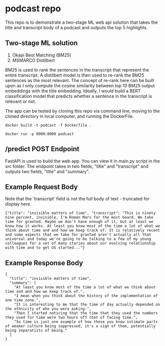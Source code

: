 # podcast repo

This repo is to demonstrate a two-stage ML web api solution that takes the title and transcript body of a podcast and outputs the top 5 highlights.

## Two-stage ML solution
1) Okapi Best Matching (BM25) 
2) MSMARCO Distilbert

BM25 is used to rank the sentences in the transcript that represent the entire transcript. A distilbert model is then used to re-rank the BM25 sentences as the most relevant. The concept of re-rank here can be built upon as I only compute the cosine similarity between top 10 BM25 output embeddings with the title embedding. Ideally, I would build a BERT classification model that predicts whether a sentence in the transcript is relevant or not.

The app can be tested by cloning this repo via command line, moving to the cloned directory in local computer, and running the DockerFile.
```
docker build -t podcast -f Dockerfile .

docker run -p 8000:8000 podcast
```

## /predict POST Endpoint
FastAPI is used to build the web app. You can view it in main.py script in the src folder. The endpoint takes in two fields, "title" and "transcript" and outputs two fields, "title" and "summary".

## Example Request Body
Note that the 'transcript' field is not the full body of text - truncated for display here.

```
{"title": "invisible matters of time", "transcript": "This is ninety nine percent, invisible, I'm Roman Mars for the most board. We take time for granted. Maybe we don't have enough of it, but at least we know how it works. At least you know most of the time a lot of what we think about time and and how we keep track of. It is relatively recent and some aspects that we take for granted aren't actually all that universal and today we're going to be talking to a few of my young colleagues for a set of many stories about our evolving relationship with time and to get US started..."}
```

## Example Response Body
```
{
  "title": "invisible matters of time",
  "summary": [
    "At least you know most of the time a lot of what we think about time and and how we keep track of.",
    "I mean when you think about the history of the implementation of one time zone.",
    "It is interesting to me that the time of day actually depended on the ethnicity of who you were asking.",
    "Then I started noticing that the time that they used the numbers they used for time were two hours off that of facing time.",
    "So time is just one example of how these you know intimate parts of weaker culture being suppressed, it's a sign of them, potentially being separatists of being."
  ]
}
```
